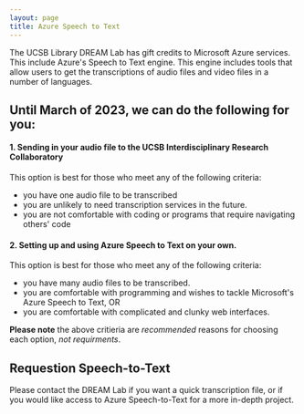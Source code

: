```yaml
---
layout: page
title: Azure Speech to Text
---
```


The UCSB Library DREAM Lab has gift credits to Microsoft Azure services. This include Azure's Speech to Text 
engine. This engine includes tools that allow users to get the transcriptions of audio files and
video files in a number of languages.

## Until March of 2023, we can do the following for you:

#### 1. Sending in your audio file to the UCSB Interdisciplinary Research Collaboratory  

This option is best for those who meet any of the following criteria:
- you have one audio file to be transcribed 
- you are unlikely to need transcription services in the future.
- you are not comfortable with coding or programs that require navigating others' code

#### 2. Setting up and using Azure Speech to Text on your own. 

This option is best for those who meet any of the following criteria:  
- you have many audio files to be transcribed. 
- you are comfortable with programming and wishes to tackle Microsoft's Azure Speech to Text, OR
- you are comfortable with complicated and clunky web interfaces.  

**Please note** the above critieria are *recommended* reasons for choosing each option, *not requirments*. 

## Requestion Speech-to-Text
Please contact the DREAM Lab if you want a quick transcription file, or if you would
like access to Azure Speech-to-Text for a more in-depth project.
